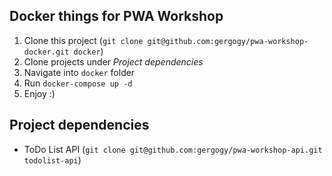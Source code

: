 ## Docker things for PWA Workshop

1. Clone this project (`git clone git@github.com:gergogy/pwa-workshop-docker.git docker`)
2. Clone projects under _Project dependencies_
3. Navigate into `docker` folder
4. Run `docker-compose up -d`
5. Enjoy :)

## Project dependencies
  - ToDo List API (`git clone git@github.com:gergogy/pwa-workshop-api.git todolist-api`)
